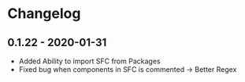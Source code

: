 # Changelog

## 0.1.22 - 2020-01-31

- Added Ability to import SFC from Packages
- Fixed bug when components in SFC is commented -> Better Regex